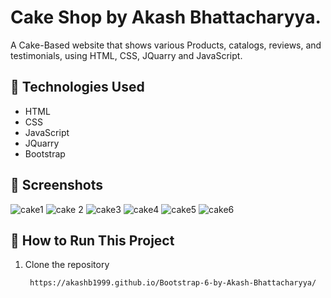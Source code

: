 # Cake Shop by Akash Bhattacharyya.

A Cake-Based website that shows various Products, catalogs, reviews, and testimonials,  using HTML, CSS, JQuarry and JavaScript.


## 🔧 Technologies Used

- HTML
- CSS
- JavaScript
- JQuarry
- Bootstrap

## 📸 Screenshots
![cake1](https://github.com/user-attachments/assets/d75bc0fe-2dac-4677-b9ae-0fe4e10e8ec9)
![cake 2](https://github.com/user-attachments/assets/56a070ef-9ff3-4b67-aaa4-0259f15aa8e1)
![cake3](https://github.com/user-attachments/assets/ebab6dfd-a90f-4703-a8ac-893b0dcfc4aa)
![cake4](https://github.com/user-attachments/assets/3bd234c7-1f5f-4b06-a94b-d11caeaf3e99)
![cake5](https://github.com/user-attachments/assets/a33a44e3-5441-40f0-9f66-aa6be638454d)
![cake6](https://github.com/user-attachments/assets/f9395c10-6a4a-471f-a001-6fe73300b52a)




## 🚀 How to Run This Project

1. Clone the repository  
   ```bash
    https://akashb1999.github.io/Bootstrap-6-by-Akash-Bhattacharyya/
